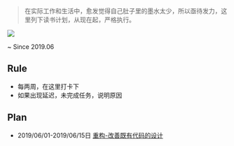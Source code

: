 > 在实际工作和生活中，愈发觉得自己肚子里的墨水太少，所以亟待发力，这里列下读书计划，从现在起，严格执行。

![](http://static.1991421.cn/2019-06-02-132732.jpg)


~ Since 2019.06

## Rule

- 每两周，在这里打卡下
- 如果出现延迟，未完成任务，说明原因

## Plan


- 2019/06/01-2019/06/15日 [重构-改善既有代码的设计](https://book.douban.com/subject/4262627/)
















